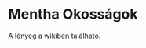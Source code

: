 # Mentha Okosságok

A lényeg a [wikiben]( https://github.com/menthainternet/kutyamajom/wiki) található.

